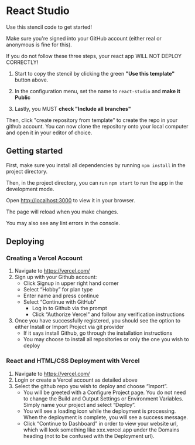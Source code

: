 # React Studio

Use this stencil code to get started!

Make sure you're signed into your GitHub account (either real or anonymous is fine for this).

If you do not follow these three steps, your react app WILL NOT DEPLOY CORRECTLY!

1) Start to copy the stencil by clicking the green **"Use this template"** button above.

2) In the configuration menu, set the name to `react-studio` and **make it Public**

3) Lastly, you MUST **check "Include all branches"**

Then, click "create repository from template" to create the repo in your github account. You can now clone the repository onto your local computer and open it in your editor of choice.

## Getting started

First, make sure you install all dependencies by running `npm install` in the project directory.

Then, in the project directory, you can run `npm start` to run the app in the development mode.

Open [http://localhost:3000](http://localhost:3000) to view it in your browser.

The page will reload when you make changes.

You may also see any lint errors in the console.

## Deploying

### Creating a Vercel Account
1. Navigate to https://vercel.com/ 
2. Sign up with your Github account: 
    - Click Signup in upper right hand corner
    - Select “Hobby” for plan type
    - Enter name and press continue
    - Select “Continue with GitHub” 
        - Log in to Github via the prompt
        - Click “Authorize Vercel” and follow any verification instructions
3. Once you have successfully registered, you should see the option to either Install or Import Project via git provider
    - If it says install Github, go through the installation instructions
    - You may choose to install all repositories or only the one you wish to deploy


### React and HTML/CSS Deployment with Vercel
1. Navigate to https://vercel.com/
2. Login or create a Vercel account as detailed above 
3. Select the github repo you wish to deploy and choose “Import”.
    - You will be greeted with a Configure Project page. You do not need to change the Build and Output Settings or Environment Variables. Simply name your project and select “Deploy”.
    - You will see a loading icon while the deployment is processing. When the deployment is complete, you will see a success message.
    - Click “Continue to Dashboard” in order to view your website url, which will look something like xxx.vercel.app under the Domains heading (not to be confused with the Deployment url).
